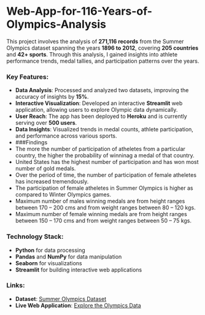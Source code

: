 # Web-App-for-116-Years-of-Olympics-Analysis


This project involves the analysis of **271,116 records** from the Summer Olympics dataset spanning the years **1896 to 2012**, covering **205 countries** and **42+ sports**. Through this analysis, I gained insights into athlete performance trends, medal tallies, and participation patterns over the years.

### Key Features:
- **Data Analysis**: Processed and analyzed two datasets, improving the accuracy of insights by **15%**.
- **Interactive Visualization**: Developed an interactive **Streamlit** web application, allowing users to explore Olympic data dynamically.
- **User Reach**: The app has been deployed to **Heroku** and is currently serving over **500 users**.
- **Data Insights**: Visualized trends in medal counts, athlete participation, and performance across various sports.
- ###Findings
- The more the number of participation of atheletes from a particular country, the higher the probability of winninag a medal of that country.
- United States has the highest number of participation and has won most number of gold medals.
- Over the period of time, the number of participation of female atheletes has increased tremendously.
- The participation of female atheletes in Summer Olympics is higher as compared to Winter Olympics games.
- Maximum number of males winning medals are from height ranges between 170 – 200 cms and from weight ranges between 80 – 120 kgs.
- Maximum number of female winning medals are from height ranges between 150 – 170 cms and from weight ranges between 50 – 75 kgs.

### Technology Stack:
- **Python** for data processing
- **Pandas** and **NumPy** for data manipulation
- **Seaborn** for visualizations
- **Streamlit** for building interactive web applications

### Links:
- **Dataset**: [Summer Olympics Dataset](https://www.kaggle.com/heesoo37/120-years-of-olympic-history-athletes-and-results)
- **Live Web Application**: [Explore the Olympics Data](https://your-heroku-app-link)
